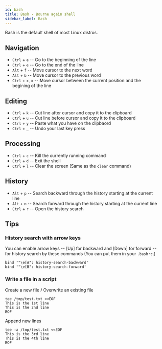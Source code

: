 ```yaml
---
id: bash
title: Bash - Bourne again shell
sidebar_label: Bash
---
```


Bash is the default shell of most Linux distros. 

## Navigation

- `Ctrl` + `a` -- Go to the beginning of the line
- `Ctrl` + `e` -- Go to the end of the line
- `Alt` + `f` -- Move cursor to the next word
- `Alt` + `b` -- Move cursor to the previous word
- `Ctrl` + `x`, `x` -- Move cursor between the current position and the begining of the line

## Editing

- `Ctrl` + `k` -- Cut line after cursor and copy it to the clipboard
- `Ctrl` + `u` -- Cut line before cursor and copy it to the clipboard
- `Ctrl` + `y` -- Paste what you have on the clipbaord
- `Ctrl` + `_` -- Undo your last key press

## Processing

- `Ctrl` + `c` -- Kill the currently running command
- `Ctrl` + `d` -- Exit the shell
- `Ctrl` + `l` -- Clear the screen (Same as the `clear` command)

## History

- `Alt` + `p` -- Search backward through the history starting at the current line
- `Alt` + `n` -- Search forward through the history starting at the current line
- `Ctrl` + `r` -- Open the history search

## Tips

### History search with arrow keys

You can enable arrow keys -- [Up] for backward and [Down] for forward -- 
for history search by these commands (You can put them in your `.bashrc`.)

```
bind '"\e[A": history-search-backward'
bind '"\e[B": history-search-forward'
```

### Write a file in a script

Create a new file / Overwrite an existing file

```
tee /tmp/test.txt <<EOF
This is the 1st line
This is the 2nd line
EOF
```

Append new lines

```
tee -a /tmp/test.txt <<EOF
This is the 3rd line
This is the 4th line
EOF
```
